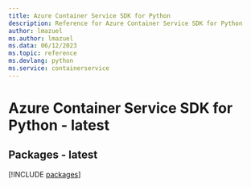 ```yaml
---
title: Azure Container Service SDK for Python
description: Reference for Azure Container Service SDK for Python
author: lmazuel
ms.author: lmazuel
ms.data: 06/12/2023
ms.topic: reference
ms.devlang: python
ms.service: containerservice
---
```

# Azure Container Service SDK for Python - latest
## Packages - latest
[!INCLUDE [packages](container-service-index.md)]